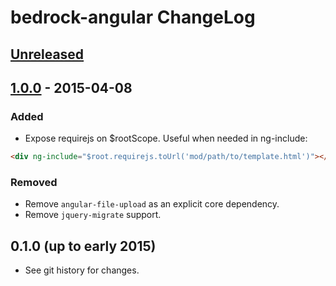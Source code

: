 # bedrock-angular ChangeLog

## [Unreleased]

## [1.0.0] - 2015-04-08

### Added
- Expose requirejs on $rootScope. Useful when needed in ng-include:
```html
<div ng-include="$root.requirejs.toUrl('mod/path/to/template.html')"></div>
```

### Removed
- Remove `angular-file-upload` as an explicit core dependency.
- Remove `jquery-migrate` support.

## 0.1.0 (up to early 2015)

- See git history for changes.

[Unreleased]: https://github.com/digitalbazaar/bedrock-angular/compare/1.0.0...HEAD
[1.0.0]: https://github.com/digitalbazaar/bedrock-angular/compare/0.1.0...1.0.0
